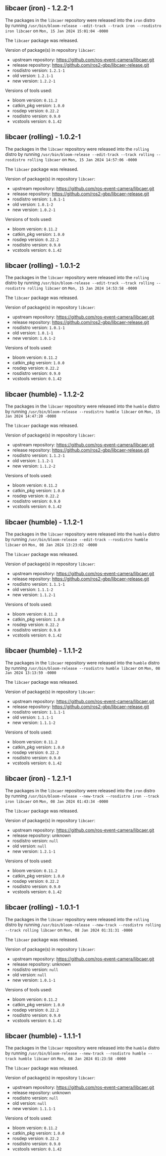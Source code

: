 ## libcaer (iron) - 1.2.2-1

The packages in the `libcaer` repository were released into the `iron` distro by running `/usr/bin/bloom-release --edit-track --track iron --rosdistro iron libcaer` on `Mon, 15 Jan 2024 15:01:04 -0000`

The `libcaer` package was released.

Version of package(s) in repository `libcaer`:

- upstream repository: https://github.com/ros-event-camera/libcaer.git
- release repository: https://github.com/ros2-gbp/libcaer-release.git
- rosdistro version: `1.2.1-1`
- old version: `1.2.1-1`
- new version: `1.2.2-1`

Versions of tools used:

- bloom version: `0.11.2`
- catkin_pkg version: `1.0.0`
- rosdep version: `0.22.2`
- rosdistro version: `0.9.0`
- vcstools version: `0.1.42`


## libcaer (rolling) - 1.0.2-1

The packages in the `libcaer` repository were released into the `rolling` distro by running `/usr/bin/bloom-release --edit-track --track rolling --rosdistro rolling libcaer` on `Mon, 15 Jan 2024 14:57:06 -0000`

The `libcaer` package was released.

Version of package(s) in repository `libcaer`:

- upstream repository: https://github.com/ros-event-camera/libcaer.git
- release repository: https://github.com/ros2-gbp/libcaer-release.git
- rosdistro version: `1.0.1-1`
- old version: `1.0.1-2`
- new version: `1.0.2-1`

Versions of tools used:

- bloom version: `0.11.2`
- catkin_pkg version: `1.0.0`
- rosdep version: `0.22.2`
- rosdistro version: `0.9.0`
- vcstools version: `0.1.42`


## libcaer (rolling) - 1.0.1-2

The packages in the `libcaer` repository were released into the `rolling` distro by running `/usr/bin/bloom-release --edit-track --track rolling --rosdistro rolling libcaer` on `Mon, 15 Jan 2024 14:53:58 -0000`

The `libcaer` package was released.

Version of package(s) in repository `libcaer`:

- upstream repository: https://github.com/ros-event-camera/libcaer.git
- release repository: https://github.com/ros2-gbp/libcaer-release.git
- rosdistro version: `1.0.1-1`
- old version: `1.0.1-1`
- new version: `1.0.1-2`

Versions of tools used:

- bloom version: `0.11.2`
- catkin_pkg version: `1.0.0`
- rosdep version: `0.22.2`
- rosdistro version: `0.9.0`
- vcstools version: `0.1.42`


## libcaer (humble) - 1.1.2-2

The packages in the `libcaer` repository were released into the `humble` distro by running `/usr/bin/bloom-release --rosdistro humble libcaer` on `Mon, 15 Jan 2024 14:47:20 -0000`

The `libcaer` package was released.

Version of package(s) in repository `libcaer`:

- upstream repository: https://github.com/ros-event-camera/libcaer.git
- release repository: https://github.com/ros2-gbp/libcaer-release.git
- rosdistro version: `1.1.2-1`
- old version: `1.1.2-1`
- new version: `1.1.2-2`

Versions of tools used:

- bloom version: `0.11.2`
- catkin_pkg version: `1.0.0`
- rosdep version: `0.22.2`
- rosdistro version: `0.9.0`
- vcstools version: `0.1.42`


## libcaer (humble) - 1.1.2-1

The packages in the `libcaer` repository were released into the `humble` distro by running `/usr/bin/bloom-release --edit-track --rosdistro humble libcaer` on `Mon, 08 Jan 2024 13:23:02 -0000`

The `libcaer` package was released.

Version of package(s) in repository `libcaer`:

- upstream repository: https://github.com/ros-event-camera/libcaer.git
- release repository: https://github.com/ros2-gbp/libcaer-release.git
- rosdistro version: `1.1.1-1`
- old version: `1.1.1-2`
- new version: `1.1.2-1`

Versions of tools used:

- bloom version: `0.11.2`
- catkin_pkg version: `1.0.0`
- rosdep version: `0.22.2`
- rosdistro version: `0.9.0`
- vcstools version: `0.1.42`


## libcaer (humble) - 1.1.1-2

The packages in the `libcaer` repository were released into the `humble` distro by running `/usr/bin/bloom-release --rosdistro humble libcaer` on `Mon, 08 Jan 2024 13:13:59 -0000`

The `libcaer` package was released.

Version of package(s) in repository `libcaer`:

- upstream repository: https://github.com/ros-event-camera/libcaer.git
- release repository: https://github.com/ros2-gbp/libcaer-release.git
- rosdistro version: `1.1.1-1`
- old version: `1.1.1-1`
- new version: `1.1.1-2`

Versions of tools used:

- bloom version: `0.11.2`
- catkin_pkg version: `1.0.0`
- rosdep version: `0.22.2`
- rosdistro version: `0.9.0`
- vcstools version: `0.1.42`


## libcaer (iron) - 1.2.1-1

The packages in the `libcaer` repository were released into the `iron` distro by running `/usr/bin/bloom-release --new-track --rosdistro iron --track iron libcaer` on `Mon, 08 Jan 2024 01:43:34 -0000`

The `libcaer` package was released.

Version of package(s) in repository `libcaer`:

- upstream repository: https://github.com/ros-event-camera/libcaer.git
- release repository: unknown
- rosdistro version: `null`
- old version: `null`
- new version: `1.2.1-1`

Versions of tools used:

- bloom version: `0.11.2`
- catkin_pkg version: `1.0.0`
- rosdep version: `0.22.2`
- rosdistro version: `0.9.0`
- vcstools version: `0.1.42`


## libcaer (rolling) - 1.0.1-1

The packages in the `libcaer` repository were released into the `rolling` distro by running `/usr/bin/bloom-release --new-track --rosdistro rolling --track rolling libcaer` on `Mon, 08 Jan 2024 01:31:31 -0000`

The `libcaer` package was released.

Version of package(s) in repository `libcaer`:

- upstream repository: https://github.com/ros-event-camera/libcaer.git
- release repository: unknown
- rosdistro version: `null`
- old version: `null`
- new version: `1.0.1-1`

Versions of tools used:

- bloom version: `0.11.2`
- catkin_pkg version: `1.0.0`
- rosdep version: `0.22.2`
- rosdistro version: `0.9.0`
- vcstools version: `0.1.42`


## libcaer (humble) - 1.1.1-1

The packages in the `libcaer` repository were released into the `humble` distro by running `/usr/bin/bloom-release --new-track --rosdistro humble --track humble libcaer` on `Mon, 08 Jan 2024 01:23:58 -0000`

The `libcaer` package was released.

Version of package(s) in repository `libcaer`:

- upstream repository: https://github.com/ros-event-camera/libcaer.git
- release repository: unknown
- rosdistro version: `null`
- old version: `null`
- new version: `1.1.1-1`

Versions of tools used:

- bloom version: `0.11.2`
- catkin_pkg version: `1.0.0`
- rosdep version: `0.22.2`
- rosdistro version: `0.9.0`
- vcstools version: `0.1.42`


